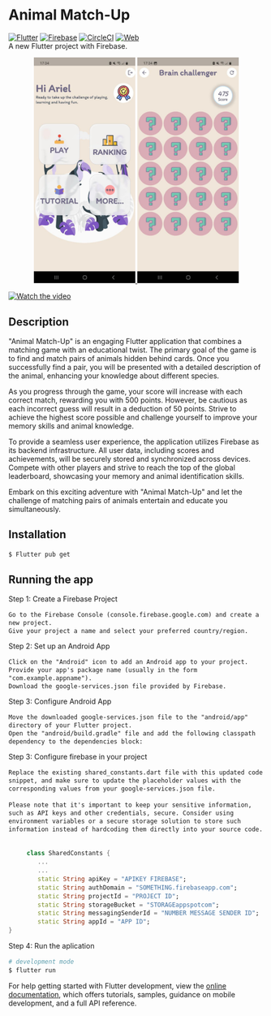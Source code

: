 # Animal Match-Up

<a href="https://docs.flutter.dev/get-started/install/windows" target="_blank"><img src="https://img.shields.io/badge/Flutter-3.7.9-blue" alt="Flutter" /></a>
<a href="https://firebase.google.com/" target="_blank"><img src="https://img.shields.io/badge/Firebase%20Core-2.4.1-yellow" alt="Firebase" /></a>
<a href="https://docs.flutter.dev/get-started/install/windows" target="_blank"><img src="https://img.shields.io/circleci/build/github/nestjs/nest/master" alt="CircleCI" /></a>
<a href="https://memorygame-2686f.web.app/#swiper" target="_blank"><img src="https://img.shields.io/badge/Check%20Web-v1.0.1-green" alt="Web" /></a> <br>
A new Flutter project with Firebase.

<p align="center">
  <a href="https://memorygame-2686f.web.app/#swiper" target="blank"><img src="https://raw.githubusercontent.com/Cocherane/Imagenpractica3/main/photo_2023-05-06_17-38-28.jpg" width="200" alt="Flutter" />
  <img src="https://raw.githubusercontent.com/Cocherane/Imagenpractica3/main/photo_2023-05-06_17-38-23.jpg" width="200" alt="Flutter" />
  </a>
</p>

[![Watch the video](https://i.imgur.com/vKb2F1B.png)](https://youtu.be/m4TaU1oLjHc)


## Description

"Animal Match-Up" is an engaging Flutter application that combines a matching game with an educational twist. The primary goal of the game is to find and match pairs of animals hidden behind cards. Once you successfully find a pair, you will be presented with a detailed description of the animal, enhancing your knowledge about different species.

As you progress through the game, your score will increase with each correct match, rewarding you with 500 points. However, be cautious as each incorrect guess will result in a deduction of 50 points. Strive to achieve the highest score possible and challenge yourself to improve your memory skills and animal knowledge.

To provide a seamless user experience, the application utilizes Firebase as its backend infrastructure. All user data, including scores and achievements, will be securely stored and synchronized across devices. Compete with other players and strive to reach the top of the global leaderboard, showcasing your memory and animal identification skills.

Embark on this exciting adventure with "Animal Match-Up" and let the challenge of matching pairs of animals entertain and educate you simultaneously.

## Installation

```bash
$ Flutter pub get
```

## Running the app
Step 1: Create a Firebase Project

    Go to the Firebase Console (console.firebase.google.com) and create a new project.
    Give your project a name and select your preferred country/region.

Step 2: Set up an Android App

    Click on the "Android" icon to add an Android app to your project.
    Provide your app's package name (usually in the form "com.example.appname").
    Download the google-services.json file provided by Firebase.

Step 3: Configure Android App

    Move the downloaded google-services.json file to the "android/app" directory of your Flutter project.
    Open the "android/build.gradle" file and add the following classpath dependency to the dependencies block:

Step 3: Configure firebase in your project

    Replace the existing shared_constants.dart file with this updated code snippet, and make sure to update the placeholder values with the corresponding values from your google-services.json file.

    Please note that it's important to keep your sensitive information, such as API keys and other credentials, secure. Consider using environment variables or a secure storage solution to store such information instead of hardcoding them directly into your source code.

```dart

     class SharedConstants {
        ...
        ...
        static String apiKey = "APIKEY FIREBASE";
        static String authDomain = "SOMETHING.firebaseapp.com";
        static String projectId = "PROJECT ID";
        static String storageBucket = "STORAGEappspotcom";
        static String messagingSenderId = "NUMBER MESSAGE SENDER ID";
        static String appId = "APP ID";
}
```

Step 4: Run the aplication

```bash
# development mode
$ flutter run 
```




For help getting started with Flutter development, view the
[online documentation](https://docs.flutter.dev/), which offers tutorials,
samples, guidance on mobile development, and a full API reference.
